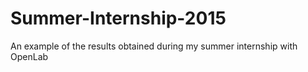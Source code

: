 # Summer-Internship-2015
An example of the results obtained during my summer internship with OpenLab

